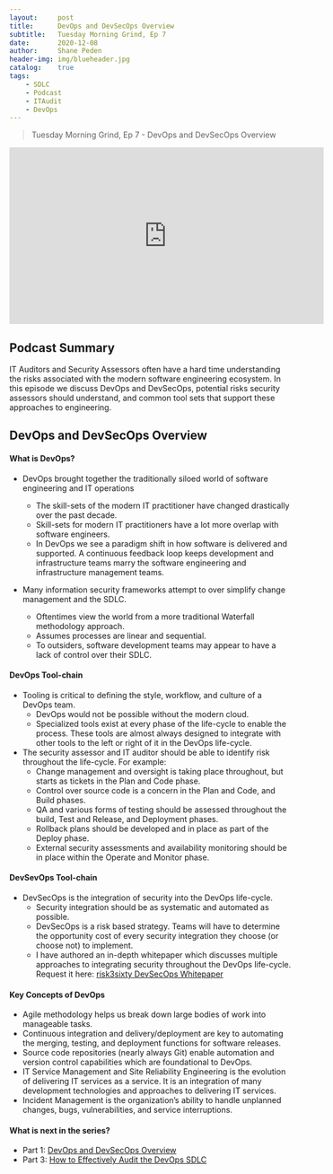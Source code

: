 ```yaml
---
layout: 	post
title:  	DevOps and DevSecOps Overview
subtitle: 	Tuesday Morning Grind, Ep 7
date:   	2020-12-08
author: 	Shane Peden
header-img: img/blueheader.jpg
catalog: 	true
tags:
    - SDLC
    - Podcast
    - ITAudit
    - DevOps
---
```


> Tuesday Morning Grind, Ep 7 - DevOps and DevSecOps Overview

<iframe width="560" height="315" src="https://www.youtube.com/embed/uz0Zk_il3l0" frameborder="0" allow="accelerometer; autoplay; clipboard-write; encrypted-media; gyroscope; picture-in-picture" allowfullscreen></iframe>

## Podcast Summary
IT Auditors and Security Assessors often have a hard time understanding the risks associated with the modern software engineering ecosystem. In this episode we discuss DevOps and DevSecOps, potential risks security assessors should understand, and common tool sets that support these approaches to engineering.

## DevOps and DevSecOps Overview

#### What is DevOps? ####
+ DevOps brought together the traditionally siloed world of software engineering and IT operations
	- The skill-sets of the modern IT practitioner have changed drastically over the past decade.
	- Skill-sets for modern IT practitioners have a lot more overlap with software engineers.
	- In DevOps we see a paradigm shift in how software is delivered and supported. A continuous feedback loop keeps development and infrastructure teams marry the software engineering and infrastructure management teams.

+ Many information security frameworks attempt to over simplify change management and the SDLC.
	- Oftentimes view the world from a more traditional Waterfall methodology approach.
	- Assumes processes are linear and sequential.
	- To outsiders, software development teams may appear to have a lack of control over their SDLC.

#### DevOps Tool-chain ####
+ Tooling is critical to defining the style, workflow, and culture of a DevOps team.
	- DevOps would not be possible without the modern cloud.
	- Specialized tools exist at every phase of the life-cycle to enable the process. These tools are almost always designed to integrate with other tools to the left or right of it in the DevOps life-cycle.
+ The security assessor and IT auditor should be able to identify risk throughout the life-cycle. For example:
	- Change management and oversight is taking place throughout, but starts as tickets in the Plan and Code phase.
	- Control over source code is a concern in the Plan and Code, and Build phases.
	- QA and various forms of testing should be assessed throughout the build, Test and Release, and Deployment phases.
	- Rollback plans should be developed and in place as part of the Deploy phase.
	- External security assessments and availability monitoring should be in place within the Operate and Monitor phase.

#### DevSevOps Tool-chain ####
+ DevSecOps is the integration of security into the DevOps life-cycle.
	- Security integration should be as systematic and automated as possible.
	- DevSecOps is a risk based strategy. Teams will have to determine the opportunity cost of every security integration they choose (or choose not) to implement.
	- I have authored an in-depth whitepaper which discusses multiple approaches to integrating security throughout the DevOps life-cycle. Request it here: [risk3sixty DevSecOps Whitepaper](https://risk3sixty.com/whitepaper/devsecops-strategies-to-achieve-security-by-design/)

#### Key Concepts of DevOps ####
+ Agile methodology helps us break down large bodies of work into manageable tasks.
+ Continuous integration and delivery/deployment are key to automating the merging, testing, and deployment functions for software releases.
+ Source code repositories (nearly always Git) enable automation and version control capabilities which are foundational to DevOps.
+ IT Service Management and Site Reliability Engineering is the evolution of delivering IT services as a service. It is an integration of many development technologies and approaches to delivering IT services.
+ Incident Management is the organization’s ability to handle unplanned changes, bugs, vulnerabilities, and service interruptions.

#### What is next in the series? ####
- Part 1: [DevOps and DevSecOps Overview](https://r3s-shane.github.io/2020/12/01/tmg-episode-6/)
- Part 3: [How to Effectively Audit the DevOps SDLC](https://r3s-shane.github.io/2020/12/15/tmg-episode-8/)
